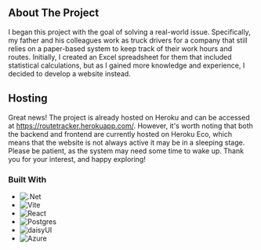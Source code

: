 <!-- ABOUT THE PROJECT -->
## About The Project

I began this project with the goal of solving a real-world issue. Specifically, my father and his colleagues work as truck drivers for a company that still relies on a paper-based system to keep track of their work hours and routes. Initially, I created an Excel spreadsheet for them that included statistical calculations, but as I gained more knowledge and experience, I decided to develop a website instead.

<!-- Hosting -->
## Hosting

Great news! The project is already hosted on Heroku and can be accessed at https://routetracker.herokuapp.com/. However, it's worth noting that both the backend and frontend are currently hosted on Heroku Eco, which means that the website is not always active it may be in a sleeping stage. Please be patient, as the system may need some time to wake up. Thank you for your interest, and happy exploring!

### Built With

* ![.Net](https://img.shields.io/badge/.NET-5C2D91?style=for-the-badge&logo=.net&logoColor=white)
* ![Vite](https://img.shields.io/badge/vite-%23646CFF.svg?style=for-the-badge&logo=vite&logoColor=white)
* ![React](https://img.shields.io/badge/react-%2320232a.svg?style=for-the-badge&logo=react&logoColor=%2361DAFB)
* ![Postgres](https://img.shields.io/badge/postgres-%23316192.svg?style=for-the-badge&logo=postgresql&logoColor=white)
* ![daisyUI](https://img.shields.io/badge/daisyUI-%23646CFF.svg?style=for-the-badge&logo=daisyUI&logoColor=white)
* ![Azure](https://img.shields.io/badge/azure-%230072C6.svg?style=for-the-badge&logo=microsoftazure&logoColor=white)
